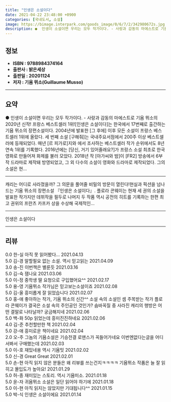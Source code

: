 ```yaml
---
title: "인생은 소설이다"
date: 2021-04-22 23:48:00 +0900
categories: [국내도서, 소설]
image: https://bimage.interpark.com/goods_image/0/6/7/2/342980672s.jpg
description: ●  인생이 소설이면 우리는 모두 작가이다. - 사랑과 감동의 마에스트로 기욤 뮈소의 2020년 신작! 프랑스 베스트셀러 1위![인생은 소설이다]는 한국에서 17번째로 출간하는 기욤 뮈소의 장편소설이다. 2004년에 발표한 [그 후에] 이후 모든 소설이 프랑스 베스트셀러 1위에 올랐다. 세 번째 소설 [
---
```


## **정보**

- **ISBN : 9788984374164**
- **출판사 : 밝은세상**
- **출판일 : 20201124**
- **저자 : 기욤 뮈소(Guillaume Musso)**

------



## **요약**

●  인생이 소설이면 우리는 모두 작가이다. - 사랑과 감동의 마에스트로 기욤 뮈소의 2020년 신작! 프랑스 베스트셀러 1위![인생은 소설이다]는 한국에서 17번째로 출간하는 기욤 뮈소의 장편소설이다. 2004년에 발표한 [그 후에] 이후 모든 소설이 프랑스 베스트셀러 1위에 올랐다. 세 번째 소설 [구해줘]는 국내주요서점에서 200주 이상 베스트셀러에 등재되었다. 매년 [르 피가로]지와 에서 조사하는 베스트셀러 작가 순위에서도 8년 연속 1위를 기록했다. 2016년에는 [당신, 거기 있어줄래요?]가 프랑스 소설 최초로 한국영화로 만들어져 화제를 불러 모았다. 2018년 작 [아가씨와 밤]이 [FR2] 방송에서 6부작 드라마로 제작돼 방영되었고, 그 외 다수의 소설이 영화와 드라마로 제작되었다. 그의 소설은 현...

------

캐리는 어디로 사라졌을까? 그 의문을 풀어줄 비밀의 방문이 열린다!현실과 픽션을 넘나드는 기욤 뮈소의 장편소설 『인생은 소설이다』. 플로라 콘웨이는 현재 세 권의 소설을 발표한 작가지만 데뷔작을 필두로 나머지 두 작품 역시 공전의 히트를 기록하는 한편 최고 권위의 프란츠 카프카 상을 수상해 국제적인... 

------


인생은 소설이다 

------


## **리뷰** 

0.0 한-실 아직 못 읽어봤다... 2021.04.13 <br/>5.0 김-경 말할필요 없는 소설. 역시 믿고읽는 2021.04.09 <br/>3.0 송-진 이번책은 별룬듯 2021.03.16 <br/>5.0 김-숙 잼나요 2021.03.06 <br/>5.0 이-정 중학생 딸 요청으로 구입했어요^^ 2021.02.17 <br/>5.0 용-영 기욤뮈소 작가님은 믿고보는소설이죠 2021.02.08 <br/>5.0 김-울 흥미롭게  잘 읽었습니다 2021.02.07 <br/>5.0 홍-애  좋아하는 작가, 기욤 뮈소의 신간^^
소설 속의 소설인 셈 주목받는 작가 플로라 콘웨이가 결국은 소설 속의 주인공인 것인가? 숨바꼭질 중 사라진 캐리의 행방은 어떤 결말로 나타날까? 궁금해지네  2021.02.06 <br/>5.0 백-화 50p 읽었는데 흥미진진하네요 2021.02.06 <br/>4.0 김-준 추천할만한 책 2021.02.04 <br/>5.0 강-애 흥미로운 책이네요 2021.02.04 <br/>2.0 오-주 그놈의 기욤소설은 기승전결 로맨스가 꼭들어가네요 이번엔없다는글을 어디서봐서 구매했는데 2021.02.03 <br/>5.0 이-호 재밌네용 역시 기욤밋 2021.02.02 <br/>5.0 신-경 Great Great  2021.02.01 <br/>5.0 손-현 아직 읽지 않은 분들은 왜 리뷰를 쓰는건지ㅋㅋㅋㅋ 
기욤뮈소 작품은 늘 잘 읽히고 몰입도가 높아요!  2021.01.29 <br/>5.0 허-종 재미있는 스토리. 역시 기욤미소. 2021.01.18 <br/>5.0 윤-자 귀욤뮈소 소설은 일단 읽어야 하기에 2021.01.18 <br/>5.0 이-현 아직 읽지는 않았지만 기대됩니다^^ 2021.01.15 <br/>5.0 박-식 인생은 소설이에요 2021.01.14 <br/>